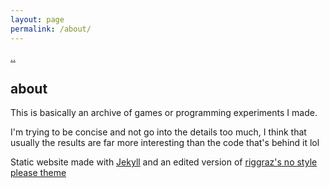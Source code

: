 ```yaml
---
layout: page
permalink: /about/
---
```


[..](../index.html)

## about

This is basically an archive of games or programming experiments I made.

I'm trying to be concise and not go into the details too much, I think that usually the results are far more interesting than the code that's behind it lol

Static website made with [Jekyll](https://jekyllrb.com/) and an edited version of [riggraz's no style please theme](https://github.com/riggraz/no-style-please/)
